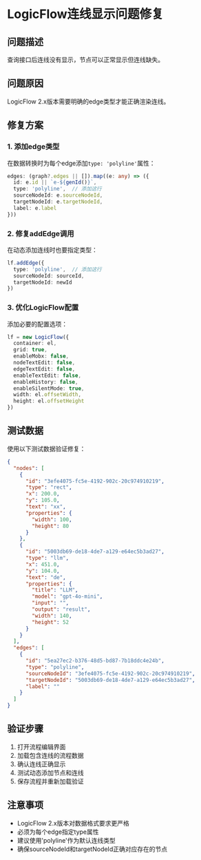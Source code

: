 # LogicFlow连线显示问题修复

## 问题描述
查询接口后连线没有显示，节点可以正常显示但连线缺失。

## 问题原因
LogicFlow 2.x版本需要明确的edge类型才能正确渲染连线。

## 修复方案

### 1. 添加edge类型
在数据转换时为每个edge添加`type: 'polyline'`属性：

```typescript
edges: (graph?.edges || []).map((e: any) => ({
  id: e.id || `e-${genId()}`,
  type: 'polyline',  // 添加这行
  sourceNodeId: e.sourceNodeId,
  targetNodeId: e.targetNodeId,
  label: e.label
}))
```

### 2. 修复addEdge调用
在动态添加连线时也要指定类型：

```typescript
lf.addEdge({ 
  type: 'polyline',  // 添加这行
  sourceNodeId: sourceId, 
  targetNodeId: newId 
})
```

### 3. 优化LogicFlow配置
添加必要的配置选项：

```typescript
lf = new LogicFlow({
  container: el,
  grid: true,
  enableMobx: false,
  nodeTextEdit: false,
  edgeTextEdit: false,
  enableTextEdit: false,
  enableHistory: false,
  enableSilentMode: true,
  width: el.offsetWidth,
  height: el.offsetHeight
})
```

## 测试数据
使用以下测试数据验证修复：

```json
{
  "nodes": [
    {
      "id": "3efe4075-fc5e-4192-902c-20c974910219",
      "type": "rect",
      "x": 200.0,
      "y": 105.0,
      "text": "xx",
      "properties": {
        "width": 100,
        "height": 80
      }
    },
    {
      "id": "5003db69-de18-4de7-a129-e64ec5b3ad27",
      "type": "llm",
      "x": 451.0,
      "y": 104.0,
      "text": "de",
      "properties": {
        "title": "LLM",
        "model": "gpt-4o-mini",
        "input": "",
        "output": "result",
        "width": 140,
        "height": 52
      }
    }
  ],
  "edges": [
    {
      "id": "5ea27ec2-b376-48d5-bd87-7b18ddc4e24b",
      "type": "polyline",
      "sourceNodeId": "3efe4075-fc5e-4192-902c-20c974910219",
      "targetNodeId": "5003db69-de18-4de7-a129-e64ec5b3ad27",
      "label": ""
    }
  ]
}
```

## 验证步骤
1. 打开流程编辑界面
2. 加载包含连线的流程数据
3. 确认连线正确显示
4. 测试动态添加节点和连线
5. 保存流程并重新加载验证

## 注意事项
- LogicFlow 2.x版本对数据格式要求更严格
- 必须为每个edge指定type属性
- 建议使用'polyline'作为默认连线类型
- 确保sourceNodeId和targetNodeId正确对应存在的节点 